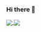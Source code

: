 ### Hi there 👋



<a href="https://github.com/mustadev">
  <img align="center" src="https://github-readme-stats.vercel.app/api?username=mustadev&hide=contribs&hide_title=true&show_icons=true&count_private=true&card_width=300&theme=radical" />
</a>
<a href="https://github.com/mustadev">
  <img align="center" src="https://github-readme-stats.vercel.app/api/top-langs/?username=mustadev&layout=compact&hide_title=true&show_icons=true&card_width=420&theme=radical&langs_count=6&exclude_repo=confiance-site-new-design,node-webrtc-examples&hide=javascript,c,css,objective-c,roff,makefile" />
</a>
